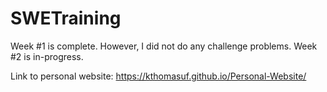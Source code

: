 # SWETraining

Week #1 is complete. However, I did not do any challenge problems.
Week #2 is in-progress.

Link to personal website: https://kthomasuf.github.io/Personal-Website/
